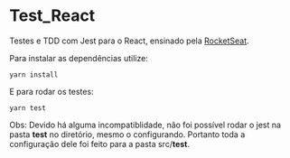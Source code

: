 # Test_React
Testes e TDD com Jest para o React, ensinado pela [RocketSeat](http://rocketseat.com.br/).

Para instalar as dependências utilize: 
```
yarn install
```
E para rodar os testes:
```
yarn test
```
Obs: Devido há alguma incompatiblidade, não foi possível rodar o jest na pasta __test__ no diretório, mesmo o configurando. Portanto toda a configuração dele foi feito para a pasta src/__test__.
